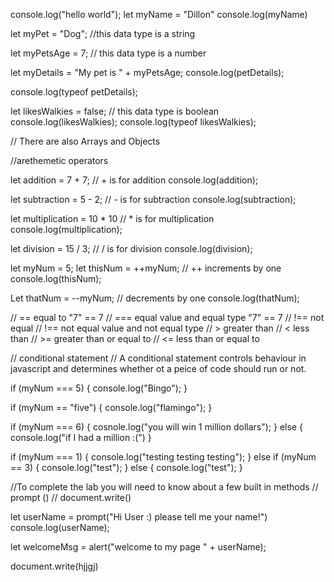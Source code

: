 console.log("hello world");
let myName = "Dillon"
console.log(myName)

let myPet = "Dog"; //this data type is a string

let myPetsAge = 7; // this data type is a number

let myDetails = "My pet is " + myPetsAge;
console.log(petDetails);

console.log(typeof petDetails);

let likesWalkies = false; // this data type is boolean
console.log(likesWalkies);
console.log(typeof likesWalkies);

// There are also Arrays and Objects

//arethemetic operators

let addition = 7 + 7; // +  is for addition
console.log(addition);

let subtraction = 5 - 2; // - is for subtraction
console.log(subtraction);

let multiplication = 10 * 10 // * is for multiplication 
console.log(multiplication);

let division = 15 / 3; // / is for division
console.log(division);

let myNum = 5;
let thisNum = ++myNum; // ++ increments by one
console.log(thisNum);


Let thatNum = --myNum; // decrements by one
console.log(thatNum);


// == equal to "7" == 7
// === equal value and equal type "7" == 7
// !== not equal 
// !== not equal value and not equal type
// > greater than
// < less than
// >= greater than or equal to
// <= less than or equal to

// conditional statement
// A conditional statement controls behaviour in javascript and determines whether ot a peice of code should run or not.

if (myNum === 5) {
    console.log("Bingo");
}

if (myNum == "five") {
        console.log("flamingo");
}

if (myNum === 6) {
    cosnole.log("you will win 1 million dollars");
} else {
    console.log("if I had a million :(")
}


if (myNum === 1) {
    console.log("testing testing testing");
} else if (myNum == 3) {
    console.log("test"); 
} else {
console.log("test");
}

//To complete the lab you will need to know about a few built in methods
// prompt ()
// document.write()

let userName = prompt("Hi User :) please tell me your name!")
console.log(userName);

let welcomeMsg = alert("welcome to my page " + userName);

document.write(hjjgj)
